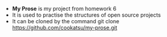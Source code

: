 - **My Prose** is my project from homework 6
- It is used to practise the structures of open source projects
- It can be cloned by the command
  git clone https://github.com/cookatsu/my-prose.git
